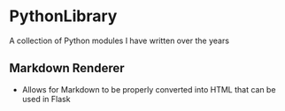 # PythonLibrary

A collection of Python modules I have written over the years

## Markdown Renderer

- Allows for Markdown to be properly converted into HTML that can be used in Flask

